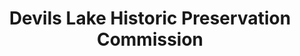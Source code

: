 ---
layout: repo
title: "Devils Lake Historic Preservation Commission"
id: 6291
permalink: repos/6291/
---